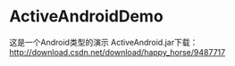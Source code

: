 # ActiveAndroidDemo
这是一个Android类型的演示
ActiveAndroid.jar下载：http://download.csdn.net/download/happy_horse/9487717
